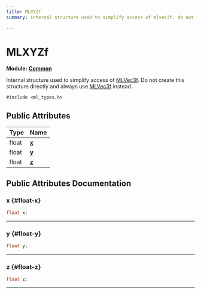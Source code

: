 ```yaml
---
title: MLXYZf
summary: internal structure used to simplify access of mlvec3f. do not create this structure directly and always use mlvec3f instead. 

---
```


# MLXYZf

**Module:** **[Common](/versioned_docs/version-14-Jun-2023/api-ref/api/Modules/group___common/group___common.md)**



Internal structure used to simplify access of [MLVec3f](/versioned_docs/version-14-Jun-2023/api-ref/api/Modules/group___common/struct_m_l_vec3f.md). Do not create this structure directly and always use [MLVec3f](/versioned_docs/version-14-Jun-2023/api-ref/api/Modules/group___common/struct_m_l_vec3f.md) instead. 


`#include <ml_types.h>`

## Public Attributes

| Type           | Name           |
| -------------- | -------------- |
| float | **[x](/versioned_docs/version-14-Jun-2023/api-ref/api/Modules/group___common/struct_m_l_x_y_zf.md#float-x)**  |
| float | **[y](/versioned_docs/version-14-Jun-2023/api-ref/api/Modules/group___common/struct_m_l_x_y_zf.md#float-y)**  |
| float | **[z](/versioned_docs/version-14-Jun-2023/api-ref/api/Modules/group___common/struct_m_l_x_y_zf.md#float-z)**  |

## Public Attributes Documentation

### x {#float-x}

```cpp
float x;
```






-----------

### y {#float-y}

```cpp
float y;
```






-----------

### z {#float-z}

```cpp
float z;
```






-----------

